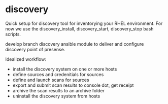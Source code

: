 # discovery
Quick setup for discovery tool for inventorying your RHEL environment.
For now we use the discovery_install, discovery_start, discovery_stop bash scripts.

develop branch discovery ansible module to deliver and configure discovery point of presense.

Idealized workflow:
  - install the discovery system on one or more hosts
  - define sources and credenitials for sources
  - define and launch scans for sources
  - export and submit scan results to console dot, get receipt
  - archive the scan results to an archive folder
  - uninstall the discovery system from hosts
